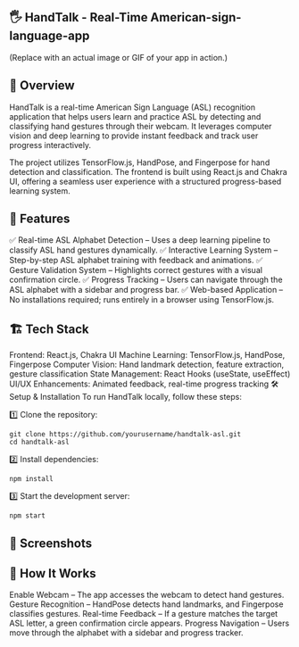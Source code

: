 ## 🖐 HandTalk - Real-Time American-sign-language-app 
(Replace with an actual image or GIF of your app in action.)

## 📌 Overview
HandTalk is a real-time American Sign Language (ASL) recognition application that helps users learn and practice ASL by detecting and classifying hand gestures through their webcam. It leverages computer vision and deep learning to provide instant feedback and track user progress interactively.

The project utilizes TensorFlow.js, HandPose, and Fingerpose for hand detection and classification. The frontend is built using React.js and Chakra UI, offering a seamless user experience with a structured progress-based learning system.

## 🚀 Features
✅ Real-time ASL Alphabet Detection – Uses a deep learning pipeline to classify ASL hand gestures dynamically.
✅ Interactive Learning System – Step-by-step ASL alphabet training with feedback and animations.
✅ Gesture Validation System – Highlights correct gestures with a visual confirmation circle.
✅ Progress Tracking – Users can navigate through the ASL alphabet with a sidebar and progress bar.
✅ Web-based Application – No installations required; runs entirely in a browser using TensorFlow.js.

## 🏗 Tech Stack
Frontend: React.js, Chakra UI
Machine Learning: TensorFlow.js, HandPose, Fingerpose
Computer Vision: Hand landmark detection, feature extraction, gesture classification
State Management: React Hooks (useState, useEffect)
UI/UX Enhancements: Animated feedback, real-time progress tracking
🛠 Setup & Installation
To run HandTalk locally, follow these steps:

1️⃣ Clone the repository:
 ```
git clone https://github.com/yourusername/handtalk-asl.git
cd handtalk-asl
 ```
2️⃣ Install dependencies:
 ```
npm install
 ```
3️⃣ Start the development server:
 ```
npm start
 ```


## 📸 Screenshots


## 📖 How It Works
Enable Webcam – The app accesses the webcam to detect hand gestures.
Gesture Recognition – HandPose detects hand landmarks, and Fingerpose classifies gestures.
Real-time Feedback – If a gesture matches the target ASL letter, a green confirmation circle appears.
Progress Navigation – Users move through the alphabet with a sidebar and progress tracker.
